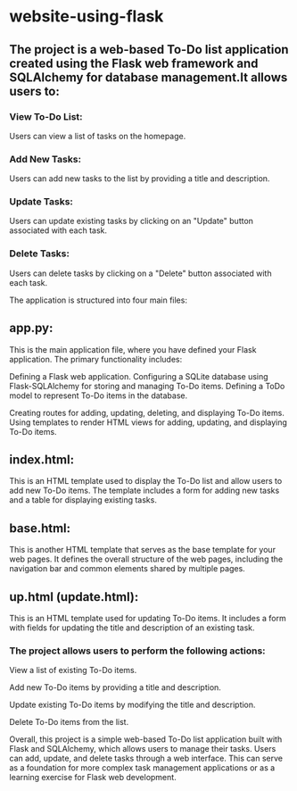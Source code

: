 # website-using-flask
##  The project is a web-based To-Do list application created using the Flask web framework and SQLAlchemy for database management.It allows users to:
### View To-Do List: 
Users can view a list of tasks on the homepage.
### Add New Tasks:
Users can add new tasks to the list by providing a title and description.

### Update Tasks: 
Users can update existing tasks by clicking on an "Update" button associated with each task.

### Delete Tasks: 
Users can delete tasks by clicking on a "Delete" button associated with each task.

The application is structured into four main files:
## app.py: 
This is the main application file, where you have defined your Flask application. The primary functionality includes:

Defining a Flask web application.
Configuring a SQLite database using Flask-SQLAlchemy for storing and managing To-Do items.
Defining a ToDo model to represent To-Do items in the database.

Creating routes for adding, updating, deleting, and displaying To-Do items.
Using templates to render HTML views for adding, updating, and displaying To-Do items.

## index.html: 
This is an HTML template used to display the To-Do list and allow users to add new To-Do items. The template includes a form for adding new tasks and a table for displaying existing tasks.

## base.html:
This is another HTML template that serves as the base template for your web pages. It defines the overall structure of the web pages, including the navigation bar and common elements shared by multiple pages.

## up.html (update.html): 
This is an HTML template used for updating To-Do items. It includes a form with fields for updating the title and description of an existing task.

### The project allows users to perform the following actions:

View a list of existing To-Do items.

Add new To-Do items by providing a title and description.

Update existing To-Do items by modifying the title and description.

Delete To-Do items from the list.

Overall, this project is a simple web-based To-Do list application built with Flask and SQLAlchemy, which allows users to manage their tasks. Users can add, update, and delete tasks through a web interface. This can serve as a foundation for more complex task management applications or as a learning exercise for Flask web development.


